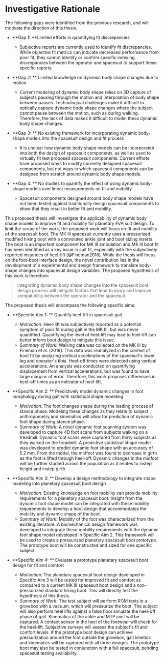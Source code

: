# Investigative Rationale

The following gaps were identified from the previous research, and will motivate the direction of this thesis. 

- **Gap 1: **Limited efforts in quantifying fit discrepancies
  - Subjective reports are currently used to identify fit discrepancies. While objective fit metrics can indicate decreased performance from poor fit, they cannot identify or confirm specific indexing discrepancies between the operator and spacesuit to support these specific reports.

- **Gap 2: ** Limited knowledge on dynamic body shape changes due to motion
  - Current modeling of dynamic body shape relies on 3D capture of subjects pausing through the motion and interpolation of body shape between pauses. Technological challenges make it difficult to optically capture dynamic body shape changes where the subject cannot pause between the motion, such as during walking. Therefore, the lack of data makes it difficult to model these dynamic body shape changes. 

- **Gap 3: ** No existing framework for incorporating dynamic body-shape models into the spacesuit design and fit process
  - It is unclear how dynamic body shape models can be incorporated into both the design of spacesuit components, as well as used to virtually fit test proposed spacesuit components. Current efforts have proposed ways to modify currently designed spacesuit components, but not ways in which spacesuit components can be designed from scratch around dynamic body shape models. 

- **Gap 4: ** No studies to quantify the effect of using dynamic body-shape models over linear measurements on fit and mobility
  - Spacesuit components designed around body shape models have not been tested against traditionally design spacesuit components to show that they result in better fit and mobility. 

This proposed thesis will investigate the applicability of dynamic body shape models to improve fit and mobility for planetary EVA suit design. 
To limit the scope of the work, the proposed work will focus on fit and mobility of the spacesuit boot.
The MK III spacesuit currently uses a pressurized modified hiking boot with a convoluted ankle joint and boot sizing inserts.
The boot is an important component for MK III ambulation and MK III boot fit has been identified as a key issue in suit fit, especially with the subjectively reported instances of heel-lift [@Fineman2018].
While the thesis will focus on the foot-boot interface design, the novel contribution lies in the development of a experimental and design framework to translate body-shape changes into spacesuit design variables.
The proposed hypothesis of this work is therefore:

> Integrating dynamic body shape changes into the spacesuit boot design process will mitigate factors that lead to injury and improve compatibility between the operator and the spacesuit. 

The proposed thesis will encompass the following specific aims:

- **Specific Aim 1: ** Quantify heel-lift in spacesuit gait 
    - *Motivation:* Heel-lift was subjectively reported as a potential symptom of poor fit during gait in the MK III, but was never quantified. Quantifying the level of heel-lift may lead to heel-lift can better inform boot design to mitigate this issue. 
    - *Summary of Work:* Walking data was collected on the MK III by Fineman et al. [2018]. This data was reanalyzed in the context of boot fit by analyzing vertical accelerations of the spacesuit's lower leg and operator's tibia. Heel-off times were detected using vertical accelerations. An analysis was conducted on quantifying displacement from vertical accelerations, but was found to have large margins of error. Therefore, this work proposes differences in heel-off times as an indicator of heel-lift. 

- **Specific Aim 2: ** Predictively model dynamic changes in foot morphology during gait with statistical shape modeling
    - *Motivation:* The foot changes shape during the loading process of stance phase. Modeling these changes as they relate to subject anthropometry and kinematics will allow for prediction of dynamic foot shape during stance phase. 
    - *Summary of Work:* A novel dynamic foot scanning system was developed to capture 4D foot scans from subjects walking on a treadmill. Dynamic foot scans were captured from thirty subjects as they walked on the treadmill. A predictive statistical shape model was developed to predict dynamic foot shape with an accuracy of 5.2 mm. From the model, the midfoot was found to decrease in girth as the foot is lifted through heel-off. Dynamic changes in the midfoot will be further studied across the population as it relates to instep height and instep girth. 

- **Specific Aim 3: ** Develop a design methodology to integrate shape modeling into planetary spacesuit boot design
    - *Motivation:* Existing knowledge on foot mobility can provide mobility requirements for a planetary spacesuit boot. Insight from the dynamic foot shape model can be integrated with these mobility requirements to develop a boot design that accommodates the mobility and dynamic shape of the boot. 
    - *Summary of Work:* Mobility of the foot was characterized from the existing literature. A biomechanical design framework was developed to integrate these mobility requirements with the dynamic foot shape model developed in Specific Aim 2. This framework will be used to create a pressurized planetary spacesuit boot prototype. The prototype boot will be constructed and sized for one specific subject. 
- **Specific Aim 4: ** Evaluate a prototype planetary spacesuit boot design for fit and comfort
    - *Motivation:* The planetary spacesuit boot design developed in Specific Aim 3 will be tested for improved fit and comfort as compared to a current MK III spacesuit boot design and a non-pressurized standard hiking boot. This will directly test the hypothesis of this thesis. 
    - *Summary of Work:* The test subject will perform ROM tests in a glovebox with a vacuum, which will pressurize the boot. The subject will also perform heel lifts against a false floor simulate the heel-off phase of gait. Kinematics of the ankle and MTP joint will be captured. A contact sensor in the heel of the footwear will check for the heel-lift. Subjective surveys will assess the subject's fit and comfort levels. If the prototype boot design can achieve pressurization around the foot outside the glovebox, gait kinetics and kinematics will be captured with all three designs. The prototype boot may also be tested in conjunction with a full spacesuit, pending spacesuit testing availability. 

